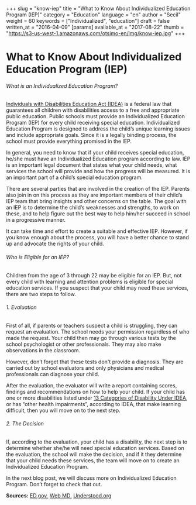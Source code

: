 +++
slug = "know-iep"
title = "What to Know About Individualized Education Program (IEP)"
category = "Education"
language = "en"
author = "Secil"
weight = 60
keywords = ["Individualized", "education"]
draft = false
written_at = "2016-04-09"
[params]
available_at = "2017-08-22"
thumb = "https://s3-us-west-1.amazonaws.com/otsimo-en/img/know-iep.jpg"
+++


# What to Know About Individualized Education Program (IEP)

###### What is an Individualized Education Program?

[Individuals with Disabilities Education Act (IDEA)](http://idea.ed.gov/) is a federal law that guarantees all children with disabilities access to a free and appropriate public education. Public schools must provide an Individualized Education Program (IEP) for every child receiving special education. Individualized Education Program is designed to address the child’s unique learning issues and include appropriate goals. Since it is a legally binding process, the school must provide everything promised in the IEP.

In general, you need to know that if your child receives special education, he/she must have an Individualized Education program according to law. IEP is an important legal document that states what your child needs, what services the school will provide and how the progress will be measured. It is an important part of a child’s special education program.

There are several parties that are involved in the creation of the IEP. Parents also join in on this process as they are important members of their child’s IEP team that bring insights and other concerns on the table. The goal with an IEP is to determine the child’s weaknesses and strengths, to work on these, and to help figure out the best way to help him/her succeed in school in a progressive manner.


It can take time and effort to create a suitable and effective IEP. However, if you know enough about the process, you will have a better chance to stand up and advocate the rights of your child.

###### Who is Eligible for an IEP?

Children from the age of 3 through 22 may be eligible for an IEP. But, not every child with learning and attention problems is eligible for special education services. If you suspect that your child may need these services, there are two steps to follow.

###### 1\. Evaluation

First of all, if parents or teachers suspect a child is struggling, they can request an evaluation. The school needs your permission regardless of who made the request. Your child then may go through various tests by the school psychologist or other professionals. They may also make observations in the classroom.

However, don’t forget that these tests don't provide a diagnosis. They are carried out by school evaluators and only physicians and medical professionals can diagnose your child.

After the evaluation, the evaluator will write a report containing scores, findings and recommendations on how to help your child. If your child has one or more disabilities listed under [13 Categories of Disability Under IDEA](http://idea-b.ed.gov/explore/view/p/,root,regs,300,A,300.8,c,.html), or has “other health impairments”, according to IDEA, that make learning difficult, then you will move on to the next step.


###### 2\. The Decision

If, according to the evaluation, your child has a disability, the next step is to determine whether she/he will need special education services. Based on the evaluation, the school will make the decision, and if it they determine that your child needs these services, the team will move on to create an Individualized Education Program.

In the next blog post, we will discuss more on Individualized Education Program. Don’t forget to check that out.

**Sources:** [ED.gov ](http://idea-b.ed.gov/explore/view/p/,root,regs,300,A,300.8,c,.html) [Web MD ](http://www.webmd.com/brain/autism/individualized-education-programs-ieps-for-autism#1) [Understood.org](https://www.understood.org/en/school-learning/special-services/special-education-basics/finding-out-if-your-child-is-eligible-for-special-education)
